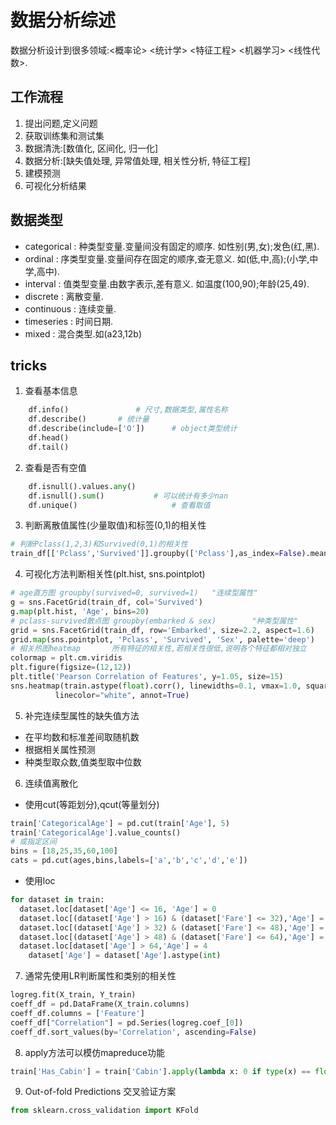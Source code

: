 # 数据分析综述
数据分析设计到很多领域:<概率论> <统计学> <特征工程> <机器学习> <线性代数>.
## 工作流程
1. 提出问题,定义问题
2. 获取训练集和测试集
3. 数据清洗:[数值化, 区间化, 归一化]
4. 数据分析:[缺失值处理, 异常值处理, 相关性分析, 特征工程]
5. 建模预测
6. 可视化分析结果

## 数据类型
* categorical : 种类型变量.变量间没有固定的顺序. 如性别(男,女);发色(红,黑).
* ordinal     : 序类型变量.变量间存在固定的顺序,查无意义. 如(低,中,高);(小学,中学,高中).
* interval    : 值类型变量.由数字表示,差有意义. 如温度(100,90);年龄(25,49).
* discrete    : 离散变量.
* continuous  : 连续变量.
* timeseries  : 时间日期.
* mixed       : 混合类型.如(a23,12b)

## tricks
1. 查看基本信息
```python
	df.info()				# 尺寸,数据类型,属性名称
	df.describe()		# 统计量
	df.describe(include=['O'])		# object类型统计
	df.head()
	df.tail()
```
2. 查看是否有空值
```python
	df.isnull().values.any()
	df.isnull().sum()			# 可以统计有多少nan
	df.unique()						# 查看取值
```
3. 判断离散值属性(少量取值)和标签(0,1)的相关性
```python
# 判断Pclass(1,2,3)和Survived(0,1)的相关性
train_df[['Pclass','Survived']].groupby(['Pclass'],as_index=False).mean()
```
4. 可视化方法判断相关性(plt.hist, sns.pointplot)
```python
# age直方图 groupby(survived=0, survived=1)   "连续型属性"
g = sns.FacetGrid(train_df, col='Survived')
g.map(plt.hist, 'Age', bins=20)
# pclass-survived散点图 groupby(embarked & sex)		"种类型属性"
grid = sns.FacetGrid(train_df, row='Embarked', size=2.2, aspect=1.6)
grid.map(sns.pointplot, 'Pclass', 'Survived', 'Sex', palette='deep')
# 相关热图heatmap		所有特征的相关性,若相关性很低,说明各个特征都相对独立
colormap = plt.cm.viridis
plt.figure(figsize=(12,12))
plt.title('Pearson Correlation of Features', y=1.05, size=15)
sns.heatmap(train.astype(float).corr(), linewidths=0.1, vmax=1.0, square=True, cmap=colormap,
          linecolor="white", annot=True)
```

5. 补完连续型属性的缺失值方法
* 在平均数和标准差间取随机数
* 根据相关属性预测
* 种类型取众数,值类型取中位数

6. 连续值离散化
* 使用cut(等距划分),qcut(等量划分)
```python
train['CategoricalAge'] = pd.cut(train['Age'], 5)
train['CategoricalAge'].value_counts()
# 或指定区间
bins = [18,25,35,60,100]
cats = pd.cut(ages,bins,labels=['a','b','c','d','e'])
```
* 使用loc
```python
for dataset in train:
  dataset.loc[dataset['Age'] <= 16, 'Age'] = 0
  dataset.loc[(dataset['Age'] > 16) & (dataset['Fare'] <= 32),'Age'] = 1
  dataset.loc[(dataset['Age'] > 32) & (dataset['Fare'] <= 48),'Age'] = 2
  dataset.loc[(dataset['Age'] > 48) & (dataset['Fare'] <= 64),'Age'] = 3
  dataset.loc[dataset['Age'] > 64,'Age'] = 4
	dataset['Age'] = dataset['Age'].astype(int)
```

7. 通常先使用LR判断属性和类别的相关性
```python
logreg.fit(X_train, Y_train)
coeff_df = pd.DataFrame(X_train.columns)
coeff_df.columns = ['Feature']
coeff_df["Correlation"] = pd.Series(logreg.coef_[0])
coeff_df.sort_values(by='Correlation', ascending=False)
```

8. apply方法可以模仿mapreduce功能
```python
train['Has_Cabin'] = train['Cabin'].apply(lambda x: 0 if type(x) == float else 1)
```

9. Out-of-fold Predictions 交叉验证方案
```python
from sklearn.cross_validation import KFold
```
